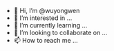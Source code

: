 - 👋 Hi, I’m @wuyongwen
- 👀 I’m interested in ...
- 🌱 I’m currently learning ...
- 💞️ I’m looking to collaborate on ...
- 📫 How to reach me ...

<!---
wuyongwen/wuyongwen is a ✨ special ✨ repository because its `README.md` (this file) appears on your GitHub profile.
You can click the Preview link to take a look at your changes.
--->
